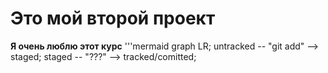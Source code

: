 # Это мой второй проект


**Я очень люблю этот курс**
'''mermaid
graph LR;
untracked -- "git add" --> staged;
staged    -- "???"     --> tracked/comitted;